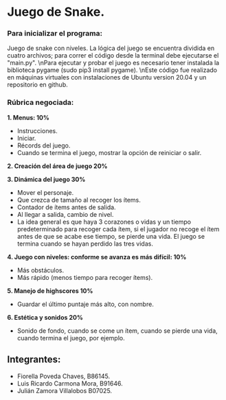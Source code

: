 # Juego de Snake.

### Para inicializar el programa:

Juego de snake con niveles. La lógica del juego se encuentra dividida en cuatro archivos; para correr el código desde la terminal debe ejecutarse el "main.py".
\nPara ejecutar y probar el juego es necesario tener instalada la biblioteca pygame (sudo pip3 install pygame).
\nEste código fue realizado en máquinas virtuales con instalaciones de Ubuntu version 20.04 y un repositorio en github.

### Rúbrica negociada:

**1. Menus: 10%**
  - Instrucciones.
  - Iniciar.
  - Récords del juego.
  - Cuando se termina el juego, mostrar la opción de reiniciar o salir.

**2. Creación del área de juego 20%**

**3. Dinámica del juego 30%**
  - Mover el personaje.
  - Que crezca de tamaño al recoger los ítems.
  - Contador de ítems antes de salida.
  - Al llegar a salida, cambio de nivel.
  - La idea general es que haya 3 corazones o vidas y un tiempo predeterminado para recoger cada ítem, si el jugador no recoge el ítem antes de que se acabe ese tiempo, se pierde una vida. El juego se termina cuando se hayan perdido las tres vidas.

**4. Juego con niveles: conforme se avanza es más difícil: 10%**
  - Más obstáculos.
  - Más rápido (menos tiempo para recoger ítems).

**5. Manejo de highscores 10%**
  - Guardar el último puntaje más alto, con nombre.

**6. Estética y sonidos 20%**
  - Sonido de fondo, cuando se come un ítem, cuando se pierde una vida, cuando termina el juego, por ejemplo.

## Integrantes:
 - Fiorella Poveda Chaves, B86145.
 - Luis Ricardo Carmona Mora, B91646.
 - Julián Zamora Villalobos B07025.
